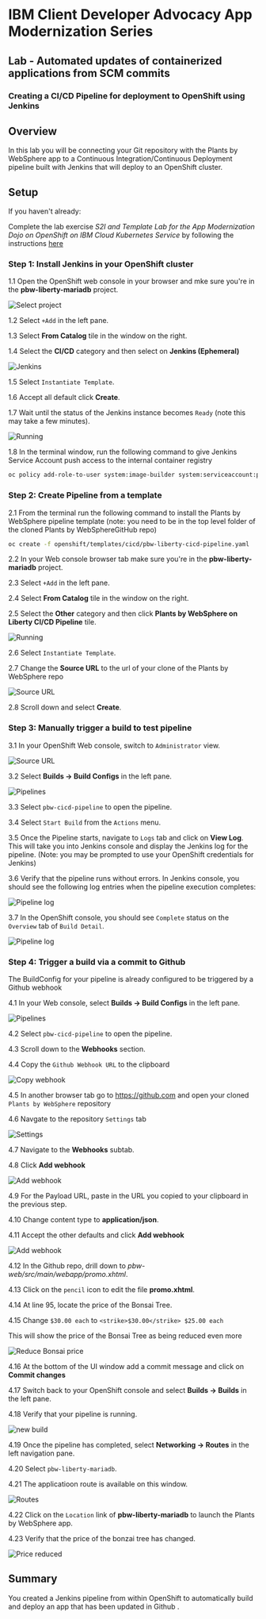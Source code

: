 # IBM Client Developer Advocacy App Modernization Series

## Lab - Automated updates of containerized applications from SCM commits

### Creating a CI/CD Pipeline for deployment to OpenShift  using Jenkins

## Overview

In this lab you will  be connecting your Git repository with the Plants by WebSphere app to a Continuous Integration/Continuous Deployment pipeline built with Jenkins that will deploy to an OpenShift cluster.

## Setup

If you haven't already:

Complete the lab exercise *S2I and Template  Lab for the App Modernization Dojo on OpenShift on IBM Cloud Kubernetes Service* by following the instructions [here](https://github.com/IBMAppModernization/app-modernization-openshift-templates-lab-iks)

### Step 1: Install Jenkins in your OpenShift cluster

1.1 Open the OpenShift web console in your browser and mke sure you're in the **pbw-liberty-mariadb** project.

   ![Select project](images/ss8-1.png)

1.2 Select `+Add` in the left pane.

1.3 Select **From Catalog** tile in the window on the right.

1.4 Select the **CI/CD** category and then select on **Jenkins (Ephemeral)**

   ![Jenkins](images/ss1-1.png)

1.5 Select `Instantiate Template`.

1.6 Accept all default click **Create**.

1.7 Wait until the status of the Jenkins instance becomes `Ready` (note this may take a few minutes).

   ![Running](images/ss2-1.png)

1.8 In the terminal window, run the following command to give Jenkins Service Account push access to the internal container registry

   ```bash
   oc policy add-role-to-user system:image-builder system:serviceaccount:pbw-liberty-mariadb:jenkins
   ```
### Step 2: Create Pipeline from a template

2.1  From the terminal run the following command to install the Plants by WebSphere pipeline template (note: you need to be in the top level folder of the cloned  Plants by WebSphereGitHub repo)

   ```bash
   oc create -f openshift/templates/cicd/pbw-liberty-cicd-pipeline.yaml
   ```
2.2 In your Web console browser tab make sure you're in the **pbw-liberty-mariadb** project.

2.3 Select `+Add` in the left pane.

2.4 Select **From Catalog** tile in the window on the right.

2.5 Select the **Other** category and then click **Plants by WebSphere on Liberty CI/CD Pipeline** tile.

   ![Running](images/ss2-2.png)

2.6 Select `Instantiate Template`.

2.7 Change the **Source URL** to the url of your clone of the Plants by WebSphere repo

   ![Source URL](images/ss3-1.png)

2.8 Scroll down and select **Create**.


### Step 3: Manually trigger a build to test pipeline

3.1 In your OpenShift Web console, switch to `Administrator` view.

   ![Source URL](images/ss3-2.png)

3.2 Select **Builds -> Build Configs** in the left pane.

  ![Pipelines](images/ss4-1.png)

3.3 Select `pbw-cicd-pipeline` to open the pipeline.

3.4 Select `Start Build` from the `Actions` menu.

3.5 Once the Pipeline starts, navigate to `Logs` tab and click on **View Log**. This will take you into Jenkins console and display the Jenkins log for the pipeline. (Note: you may be prompted to use your OpenShift credentials for Jenkins)

3.6 Verify that the pipeline runs without errors. In Jenkins console, you should see the following log entries when the pipeline execution completes:

   ![Pipeline log](images/ss7.png)

3.7 In the OpenShift console, you should see `Complete` status on the `Overview` tab of `Build Detail`.

   ![Pipeline log](images/ss7-1.png)

### Step 4: Trigger a build via a commit to Github

The BuildConfig for your pipeline is  already configured to be triggered by a Github webhook

4.1 In your Web console, select **Builds -> Build Configs** in the left pane.

  ![Pipelines](images/ss4-1.png)

4.2 Select `pbw-cicd-pipeline` to open the pipeline.

4.3 Scroll down to the **Webhooks** section.

4.4 Copy the `Github Webhook URL` to the clipboard

  ![Copy webhook](images/ss10.png)

4.5 In another browser tab go to https://github.com and open your cloned `Plants by WebSphere` repository

4.6  Navgate to the repository `Settings` tab

   ![Settings](images/ss11.png)

4.7 Navigate to the **Webhooks** subtab.

4.8 Click **Add webhook**

   ![Add webhook](images/ss12.png)

4.9  For the Payload URL, paste in the URL you copied to your clipboard in the previous step.

4.10 Change content type to **application/json**.

4.11 Accept the other defaults and click **Add webhook**

   ![Add webhook](images/ss13.png)

4.12 In the Github repo, drill down to *pbw-web/src/main/webapp/promo.xhtml*.

4.13 Click on the `pencil` icon to edit the file **promo.xhtml**.

4.14 At line 95, locate the price of the Bonsai Tree.

4.15 Change `$30.00 each` to `<strike>$30.00</strike> $25.00 each`

   This will show the price of the Bonsai Tree as being reduced even more

   ![Reduce Bonsai price](images/ss14.png)

4.16 At the bottom of the UI window add a commit message and click on **Commit changes**

4.17 Switch back to your OpenShift console and select **Builds -> Builds** in the left pane.

4.18 Verify that your pipeline is running.

   ![new build](images/ss15-1.png)

4.19 Once the pipeline has completed, select **Networking -> Routes** in the left navigation pane.

4.20 Select `pbw-liberty-mariadb`.

4.21 The applicatioon route is available on this window.

   ![Routes](images/ss16-1.png)

4.22 Click on the `Location` link of **pbw-liberty-mariadb** to launch the Plants by WebSphere app.

4.23 Verify that the price of the bonzai tree has changed.

  ![Price reduced](images/ss17.png)

## Summary

You created a Jenkins pipeline from within OpenShift to automatically build and deploy an app that has been updated in Github .
